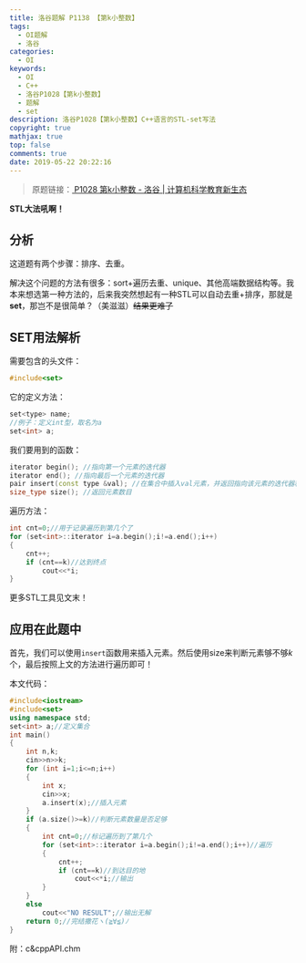 ```yaml
---
title: 洛谷题解 P1138 【第k小整数】
tags:
  - OI题解
  - 洛谷
categories:
  - OI
keywords:
  - OI
  - C++
  - 洛谷P1028【第k小整数】
  - 题解
  - set
description: 洛谷P1028【第k小整数】C++语言的STL-set写法
copyright: true
mathjax: true
top: false
comments: true
date: 2019-05-22 20:22:16
---
```


> 原题链接：[ P1028 第k小整数 - 洛谷 | 计算机科学教育新生态](https://www.luogu.com.cn/problem/P1138)

<!--more-->

**STL大法吼啊！**

## 分析

这道题有两个步骤：排序、去重。

解决这个问题的方法有很多：sort+遍历去重、unique、其他高端数据结构等。我本来想选第一种方法的，后来我突然想起有一种STL可以自动去重+排序，那就是**set**，那岂不是很简单？（美滋滋）~~结果更难了~~

## SET用法解析

需要包含的头文件：

```cpp
#include<set>
```

它的定义方法：

```cpp
set<type> name;
//例子：定义int型，取名为a
set<int> a;
```

我们要用到的函数：

```cpp
iterator begin(); //指向第一个元素的迭代器
iterator end(); //指向最后一个元素的迭代器
pair insert(const type &val); //在集合中插入val元素，并返回指向该元素的迭代器和一个布尔值来说明val是否成功的被插入了
size_type size(); //返回元素数目
```

遍历方法：

```cpp
int cnt=0;//用于记录遍历到第几个了
for (set<int>::iterator i=a.begin();i!=a.end();i++)
{
	cnt++;
	if (cnt==k)//达到终点
		cout<<*i;
}
```

更多STL工具见文末！

## 应用在此题中

首先，我们可以使用`insert`函数用来插入元素。然后使用size来判断元素够不够$k$个，最后按照上文的方法进行遍历即可！

本文代码：

```cpp
#include<iostream>
#include<set>
using namespace std;
set<int> a;//定义集合
int main()
{
	int n,k;
	cin>>n>>k;
	for (int i=1;i<=n;i++)
	{
		int x;
		cin>>x;
		a.insert(x);//插入元素
	}
	if (a.size()>=k)//判断元素数量是否足够
	{
		int cnt=0;//标记遍历到了第几个
		for (set<int>::iterator i=a.begin();i!=a.end();i++)//遍历
		{
			cnt++;
			if (cnt==k)//到达目的地
				cout<<*i;//输出
		}
	}
	else
		cout<<"NO RESULT";//输出无解
	return 0;//完结撒花ヽ(≧∀≦)ﾉ
}
```

附：c&cppAPI.chm